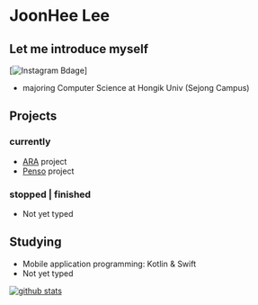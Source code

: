 # JoonHee Lee
## Let me introduce myself
[![Instagram Bdage](https://img.shields.io/badge/instagram-e4405f?style=flat-square&logo=instagram&logoColor=white&link=https://www.instagram.com/js_develop/)]
- majoring Computer Science at Hongik Univ (Sejong Campus)


## Projects

### currently
- [ARA](https://github.com/ARA-developer/ARA) project
- [Penso](https://github.com/PensoTeam) project

### stopped | finished
- Not yet typed


## Studying
- Mobile application programming: Kotlin & Swift
- Not yet typed


[![github stats](https://github-readme-stats.vercel.app/api?username=JoonLee-K&show_icons=true)](https://github.com/JoonLee-K/)
